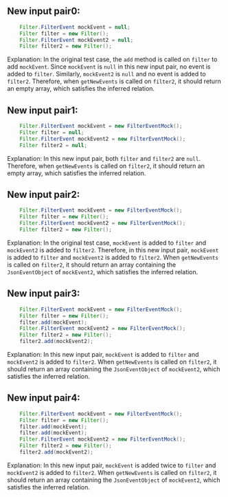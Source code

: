 ## New input pair0:
```java
    Filter.FilterEvent mockEvent = null;
    Filter filter = new Filter();
    Filter.FilterEvent mockEvent2 = null;
    Filter filter2 = new Filter();
```
Explanation: In the original test case, the `add` method is called on `filter` to add `mockEvent`. Since `mockEvent` is `null` in this new input pair, no event is added to `filter`. Similarly, `mockEvent2` is `null` and no event is added to `filter2`. Therefore, when `getNewEvents` is called on `filter2`, it should return an empty array, which satisfies the inferred relation.

## New input pair1:
```java
    Filter.FilterEvent mockEvent = new FilterEventMock();
    Filter filter = null;
    Filter.FilterEvent mockEvent2 = new FilterEventMock();
    Filter filter2 = null;
```
Explanation: In this new input pair, both `filter` and `filter2` are `null`. Therefore, when `getNewEvents` is called on `filter2`, it should return an empty array, which satisfies the inferred relation.

## New input pair2:
```java
    Filter.FilterEvent mockEvent = new FilterEventMock();
    Filter filter = new Filter();
    Filter.FilterEvent mockEvent2 = new FilterEventMock();
    Filter filter2 = new Filter();
```
Explanation: In the original test case, `mockEvent` is added to `filter` and `mockEvent2` is added to `filter2`. Therefore, in this new input pair, `mockEvent` is added to `filter` and `mockEvent2` is added to `filter2`. When `getNewEvents` is called on `filter2`, it should return an array containing the `JsonEventObject` of `mockEvent2`, which satisfies the inferred relation.

## New input pair3:
```java
    Filter.FilterEvent mockEvent = new FilterEventMock();
    Filter filter = new Filter();
    filter.add(mockEvent);
    Filter.FilterEvent mockEvent2 = new FilterEventMock();
    Filter filter2 = new Filter();
    filter2.add(mockEvent2);
```
Explanation: In this new input pair, `mockEvent` is added to `filter` and `mockEvent2` is added to `filter2`. When `getNewEvents` is called on `filter2`, it should return an array containing the `JsonEventObject` of `mockEvent2`, which satisfies the inferred relation.

## New input pair4:
```java
    Filter.FilterEvent mockEvent = new FilterEventMock();
    Filter filter = new Filter();
    filter.add(mockEvent);
    filter.add(mockEvent);
    Filter.FilterEvent mockEvent2 = new FilterEventMock();
    Filter filter2 = new Filter();
    filter2.add(mockEvent2);
```
Explanation: In this new input pair, `mockEvent` is added twice to `filter` and `mockEvent2` is added to `filter2`. When `getNewEvents` is called on `filter2`, it should return an array containing the `JsonEventObject` of `mockEvent2`, which satisfies the inferred relation.